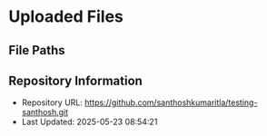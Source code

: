 # Uploaded Files

## File Paths


## Repository Information
- Repository URL: https://github.com/santhoshkumaritla/testing-santhosh.git
- Last Updated: 2025-05-23 08:54:21
